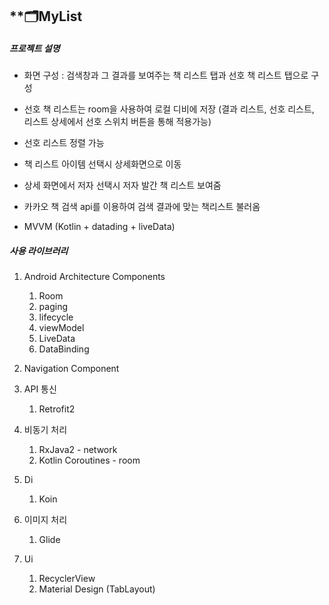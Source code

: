 ## **🗂MyList

##### 프로젝트 설명 

- 화면 구성 : 검색창과 그 결과를 보여주는 책 리스트 탭과 선호 책 리스트 탭으로 구성 

- 선호 책 리스트는 room을 사용하여 로컬 디비에 저장 (결과 리스트, 선호 리스트, 리스트 상세에서 선호 스위치 버튼을 통해 적용가능)

- 선호 리스트 정렬 가능 

- 책 리스트 아이템 선택시 상세화면으로 이동 

- 상세 화면에서 저자 선택시 저자 발간 책 리스트 보여줌 

- 카카오 책 검색 api를 이용하여 검색 결과에 맞는 책리스트 불러옴

- MVVM (Kotlin + datading + liveData)

  

##### 사용 라이브러리 

1. Android Architecture Components 

   1. Room
   2. paging
   3. lifecycle 
   4. viewModel
   5. LiveData
   6.  DataBinding 

2. Navigation Component

3. API 통신 

   1. Retrofit2 

4. 비동기 처리 

   1. RxJava2 - network
   2. Kotlin Coroutines - room 

5. Di

   1. Koin  

6. 이미지 처리 

   1. Glide

7. Ui

   1. RecyclerView
   2. Material Design (TabLayout) 

   
